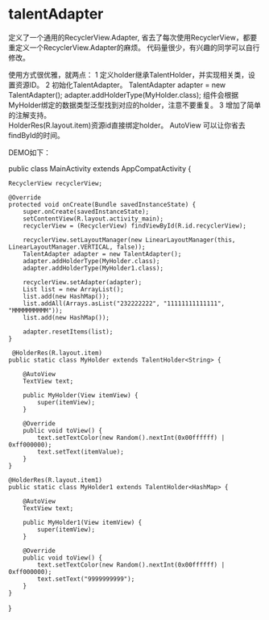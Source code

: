 # talentAdapter

定义了一个通用的RecyclerView.Adapter, 省去了每次使用RecyclerView，都要重定义一个RecyclerView.Adapter的麻烦。
代码量很少，有兴趣的同学可以自行修改。

使用方式很优雅，就两点：
1 定义holder继承TalentHolder，并实现相关类，设置资源ID。
2 初始化TalentAdapter。
  TalentAdapter adapter = new TalentAdapter();
  adapter.addHolderType(MyHolder.class);
  组件会根据MyHolder绑定的数据类型泛型找到对应的holder，注意不要重复。
3 增加了简单的注解支持。  
  HolderRes(R.layout.item)资源id直接绑定holder。
  AutoView 可以让你省去findById的时间。
 
 DEMO如下：
 
 public class MainActivity extends AppCompatActivity {

    RecyclerView recyclerView;

    @Override
    protected void onCreate(Bundle savedInstanceState) {
        super.onCreate(savedInstanceState);
        setContentView(R.layout.activity_main);
        recyclerView = (RecyclerView) findViewById(R.id.recyclerView);

        recyclerView.setLayoutManager(new LinearLayoutManager(this, LinearLayoutManager.VERTICAL, false));
        TalentAdapter adapter = new TalentAdapter();
        adapter.addHolderType(MyHolder.class);
        adapter.addHolderType(MyHolder1.class);

        recyclerView.setAdapter(adapter);
        List list = new ArrayList();
        list.add(new HashMap());
        list.addAll(Arrays.asList("232222222", "11111111111111", "MMMMMMMMMM"));
        list.add(new HashMap());
        
        adapter.resetItems(list);
    }

     @HolderRes(R.layout.item)
    public static class MyHolder extends TalentHolder<String> {

        @AutoView
        TextView text;

        public MyHolder(View itemView) {
            super(itemView);
        }

        @Override
        public void toView() {
            text.setTextColor(new Random().nextInt(0x00ffffff) | 0xff000000);
            text.setText(itemValue);
        }
    }

    @HolderRes(R.layout.item1)
    public static class MyHolder1 extends TalentHolder<HashMap> {

        @AutoView
        TextView text;

        public MyHolder1(View itemView) {
            super(itemView);
        }

        @Override
        public void toView() {
            text.setTextColor(new Random().nextInt(0x00ffffff) | 0xff000000);
            text.setText("9999999999");
        }
    }
}
